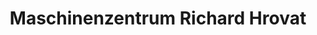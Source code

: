 ---
title: "Maschinenzentrum Richard Hrovat"
url: /obermallebarn/maschinenzentrum-richard-hrovat/
shop: Werkzeuge
---